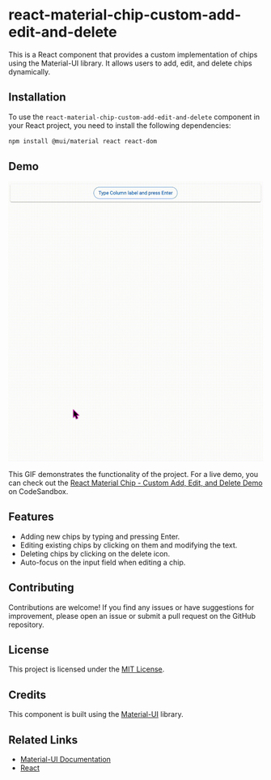 # react-material-chip-custom-add-edit-and-delete

This is a React component that provides a custom implementation of chips using the Material-UI library. It allows users to add, edit, and delete chips dynamically.

## Installation

To use the `react-material-chip-custom-add-edit-and-delete` component in your React project, you need to install the following dependencies:

```bash
npm install @mui/material react react-dom
```

## Demo

![Demo](demo-crop.gif)

This GIF demonstrates the functionality of the project.
For a live demo, you can check out the [React Material Chip - Custom Add, Edit, and Delete Demo](https://codesandbox.io/s/react-material-chip-custom-add-edit-and-delete-vvftzn?file=/demo.tsx:0-3420) on CodeSandbox.

## Features

- Adding new chips by typing and pressing Enter.
- Editing existing chips by clicking on them and modifying the text.
- Deleting chips by clicking on the delete icon.
- Auto-focus on the input field when editing a chip.

## Contributing

Contributions are welcome! If you find any issues or have suggestions for improvement, please open an issue or submit a pull request on the GitHub repository.

## License

This project is licensed under the [MIT License](https://opensource.org/licenses/MIT).

## Credits

This component is built using the [Material-UI](https://mui.com/) library.

## Related Links

- [Material-UI Documentation](https://mui.com/)
- [React](https://reactjs.org/)

